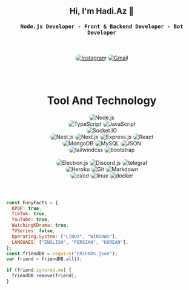 <div align="center"><h2>Hi, I'm Hadi.Az 👋</h2></div>

<div align="center"><h4 align="center"><samp>Node.js Developer - Front & Backend Developer - Bot Developer</samp></h4></div>

<br>

<p align="center">
    <a href="https://instagram.com/hadi._.azt"><img src="https://img.shields.io/badge/Instagram-171717?style=for-the-badge&logo=instagram&logoColor=ff073a" style="border-radius:15px" alt="Instagram"></a>
    <a href="mailto:hadiazri30@gmail.com"><img src="https://img.shields.io/badge/Gmail-171717?style=for-the-badge&logo=gmail&logoColor=ff073a" alt="Gmail" style="border-radius:15px"></a>
</p>

<br><br>

<h1 align="center">Tool And Technology</h1>

<div align="center">
    <img src="https://img.shields.io/badge/Node.js-171717?style=for-the-badge&logo=node.js&logoColor=ff073a" alt="Node.js" style="border-radius:15px"/>
    <br/>
    <img src="https://img.shields.io/badge/typescript-171717?style=for-the-badge&logo=typescript&logoColor=ff073a" alt="TypeScript" style="border-radius:15px"/>
    <img src="https://img.shields.io/badge/JavaScript-171717?style=for-the-badge&logo=javascript&logoColor=ff073a" alt="JavaScript" style="border-radius:15px"/>	
    <br/>
    <img src="https://img.shields.io/badge/Socket.io-171717?style=for-the-badge&logo=socket.io&logoColor=ff073a" alt="Socket.IO" style="border-radius:15px"/>	
    <br/>
    <img src="https://img.shields.io/badge/Nest.js-171717.svg?style=for-the-badge&logo=Nestjs&logoColor=ff073a" alt="Nest.js" style="border-radius:15px"/>
    <img src="https://img.shields.io/badge/Next.js-171717.svg?style=for-the-badge&logo=Next.js&logoColor=ff073a" alt="Next.js" style="border-radius:15px"/>
    <img src="https://img.shields.io/badge/Express.js-171717.svg?style=for-the-badge&logo=express&logoColor=ff073a" alt="Express.js" style="border-radius:15px"/>     
    <img src="https://img.shields.io/badge/React-171717.svg?style=for-the-badge&logo=React&logoColor=ff073a" alt="React" style="border-radius:15px"/>
    <br/>
    <img src="https://img.shields.io/badge/Mongo-171717.svg?style=for-the-badge&logo=mongodb&logoColor=ff073a" alt="MongoDB" style="border-radius:15px"/>
    <img src="https://img.shields.io/badge/SQL-171717.svg?style=for-the-badge&logo=mysql&logoColor=ff073a" alt="MySQL" style="border-radius:15px"/>
    <img src="https://img.shields.io/badge/JSON-171717.svg?style=for-the-badge&logo=json&logoColor=ff073a" alt="JSON" style="border-radius:15px"/>
    <br/>
    <img src="https://img.shields.io/badge/tailwind-171717?style=for-the-badge&logo=tailwindcss&logoColor=ff073a" alt="tailwindcss" style="border-radius:15px"/>
    <img src="https://img.shields.io/badge/bootstrap-171717.svg?style=for-the-badge&logo=bootstrap&logoColor=ff073a" alt="bootstrap" style="border-radius:15px"/>    
    <br/>
    <br/>
    <img src="https://img.shields.io/badge/Electron.js-171717.svg?style=for-the-badge&logo=electron&logoColor=ff073a" alt="Electron.js" style="border-radius:15px"/>
    <img src="https://img.shields.io/badge/Discord.js-171717.svg?style=for-the-badge&logo=discord&logoColor=ff073a" alt="Discord.js" style="border-radius:15px"/> 
    <img src="https://img.shields.io/badge/telegraf-171717.svg?style=for-the-badge&logo=telegram&logoColor=ff073a" alt="telegraf" style="border-radius:15px"/> 
    <br/>
    <img src="https://img.shields.io/badge/Heroku-171717?style=for-the-badge&logo=heroku&logoColor=ff073a" alt="Heroku" style="border-radius:15px"/>
    <img src="https://img.shields.io/badge/git-171717.svg?style=for-the-badge&logo=git&logoColor=ff073a" alt="Git" style="border-radius:15px"/>
    <img src="https://img.shields.io/badge/Markdown-171717?style=for-the-badge&logo=markdown&logoColor=ff073a" alt="Markdown" style="border-radius:15px"/>
    <br/>
    <img src="https://img.shields.io/badge/ci/cd-171717?style=for-the-badge" alt="ci/cd" style="border-radius:15px"/>
    <img src="https://img.shields.io/badge/linux-171717?style=for-the-badge&logo=linux&logoColor=ff073a" alt="linux" style="border-radius:15px"/>
    <img src="https://img.shields.io/badge/docker-171717?style=for-the-badge&logo=docker&logoColor=ff073a" alt="docker" style="border-radius:15px"/>    
</div>

<br>

<h1></h1>

```javascript
const FunyFacts = {
  KPOP: true,
  TikTok: true,
  YouTube: true,
  WatchingKDrama: true,
  TVSeries: false,
  OperatingـSystem: ["LINUX", "WINDOWS"],
  LANGUAES: ["ENGLISH", "PERSIAN", "KOREAN"],
};
const friendDB = require("FRIENDS.json");
var friend = friendDB.all();

if (friend.ignored.me) {
  friendDB.remove(friend);
}
```
